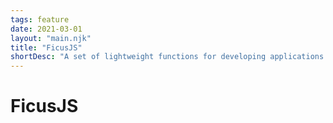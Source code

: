 ```yaml
---
tags: feature
date: 2021-03-01
layout: "main.njk"
title: "FicusJS"
shortDesc: "A set of lightweight functions for developing applications using web components"
---
```

# FicusJS
